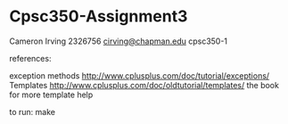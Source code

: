 # Cpsc350-Assignment3
Cameron Irving
2326756
cirving@chapman.edu
cpsc350-1

references:

exception methods
http://www.cplusplus.com/doc/tutorial/exceptions/
Templates
http://www.cplusplus.com/doc/oldtutorial/templates/
the book for more template help

to run:
make
